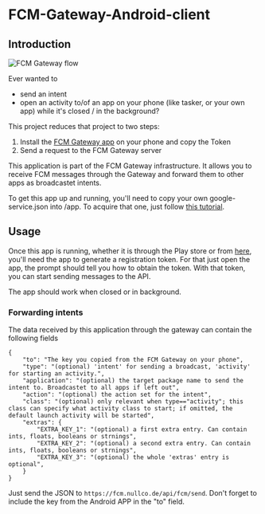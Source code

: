 # FCM-Gateway-Android-client

## Introduction

![FCM Gateway flow](https://github.com/dakhnod/FCM-Gateway-Android-client/assets/26143255/9410dbdd-c136-4bf3-9a8f-a72fc212b3eb)

Ever wanted to 
- send an intent
- open an activity
to/of an app on your phone (like tasker, or your own app) while it's closed / in the background?

This project reduces that project to two steps:
1. Install the [FCM Gateway app](https://github.com/dakhnod/FCM-Gateway-Android-client/releases/latest) on your phone and copy the Token
2. Send a request to the FCM Gateway server

This application is part of the FCM Gateway infrastructure.
It allows you to receive FCM messages through the Gateway and forward them to other apps
as broadcastet intents.

To get this app up and running, you'll need to copy your own google-service.json into /app.
To acquire that one, just follow [this tutorial](https://firebase.google.com/docs/android/setup?hl=de#console).

## Usage
Once this app is running, whether it is through the Play store or from [here](https://github.com/dakhnod/FCM-Gateway-Android-client/releases/latest), you'll need
the app to generate a registration token. For that just open the app, the prompt should tell you how to 
obtain the token.
With that token, you can start sending messages to the API.

The app should work when closed or in background.

### Forwarding intents

The data received by this application through the gateway can contain the following fields

```
{
    "to": "The key you copied from the FCM Gateway on your phone",
    "type": "(optional) 'intent' for sending a broadcast, 'activity' for starting an activity.",
    "application": "(optional) the target package name to send the intent to. Broadcastet to all apps if left out",
    "action": "(optional) the action set for the intent",
    "class": "(optional) only relevant when type=="activity"; this class can specify what activity class to start; if omitted, the default launch activity will be started",
    "extras": {
        "EXTRA_KEY_1": "(optional) a first extra entry. Can contain ints, floats, booleans or strnings",
        "EXTRA_KEY_2": "(optional) a second extra entry. Can contain ints, floats, booleans or strnings",
        "EXTRA_KEY_3": "(optional) the whole 'extras' entry is optional",
    }
}
```

Just send the JSON to `https://fcm.nullco.de/api/fcm/send`. Don't forget to include the key from the Android APP in the "to" field.
